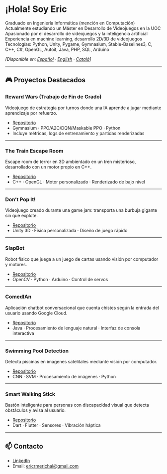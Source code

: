 # ¡Hola! Soy Eric

Graduado en Ingeniería Informática (mención en Computación)  
Actualmente estudiando un Máster en Desarrollo de Videojuegos en la UOC  
Apasionado por el desarrollo de videojuegos y la inteligencia artificial  
Experiencia en machine learning, desarrollo 2D/3D de videojuegos
Tecnologías: Python, Unity, Pygame, Gymnasium, Stable-Baselines3, C, C++, C#, OpenGL, Autoit, Java, PHP, SQL, Arduino

*[Disponible en: [Español](./README.es.md) · [English](./README.md) · [Català](./README.cat.md)]*

---

## 🎮 Proyectos Destacados

### Reward Wars (Trabajo de Fin de Grado)
Videojuego de estrategia por turnos donde una IA aprende a jugar mediante aprendizaje por refuerzo.
- [Repositorio](https://github.com/ericrmerichal/Reward-Wars)
- Gymnasium · PPO/A2C/DQN/Maskable PPO · Python
- Incluye métricas, logs de entrenamiento y partidas renderizadas

---

### The Train Escape Room
Escape room de terror en 3D ambientado en un tren misterioso, desarrollado con un motor propio en C++.
- [Repositorio](https://github.com/ericrmerichal/The-Train-Escape-Room)
- C++ · OpenGL · Motor personalizado · Renderizado de bajo nivel

---

### Don’t Pop It!
Videojuego creado durante una game jam: transporta una burbuja gigante sin que explote.
- [Repositorio](https://github.com/ericrmerichal/Don-t-Pop-It)
- Unity 3D · Física personalizada · Diseño de juego rápido

---

### SlapBot
Robot físico que juega a un juego de cartas usando visión por computador y motores.
- [Repositorio](https://github.com/ericrmerichal/SlapBot)
- OpenCV · Python · Arduino · Control de servos

---

### ComedIAn
Aplicación chatbot conversacional que cuenta chistes según la entrada del usuario usando Google Cloud.
- [Repositorio](https://github.com/ericrmerichal/ComedIAn)
- Java · Procesamiento de lenguaje natural · Interfaz de consola interactiva

---

### Swimming Pool Detection
Detecta piscinas en imágenes satelitales mediante visión por computador.
- [Repositorio](https://github.com/ericrmerichal/Swiming_Pool_Detection)
- CNN · SVM · Procesamiento de imágenes · Python

---

### Smart Walking Stick
Bastón inteligente para personas con discapacidad visual que detecta obstáculos y avisa al usuario.
- [Repositorio](https://github.com/ericrmerichal/Smart-Walking-Stick)
- Dart · Flutter · Sensores · Vibración háptica

---

## 📫 Contacto
- [LinkedIn](https://linkedin.com/in/tu-usuario)
- Email: ericrmerichal@gmail.com
